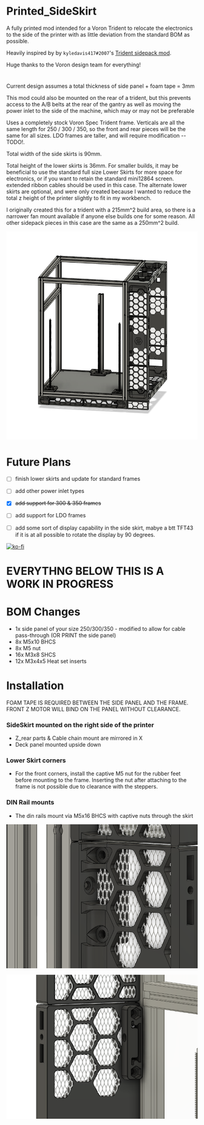 # Printed_SideSkirt
A fully printed mod intended for a Voron Trident to relocate the electronics to the side of the printer with as little deviation from the standard BOM as possible.

Heavily inspired by by `kyledavis417#2007`'s [Trident sidepack mod](https://github.com/3DPrintingMods/VoronTrident-Sidepack).

Huge thanks to the Voron design team for everything!

#

Current design assumes a total thickness of side panel + foam tape = 3mm

This mod could also be mounted on the rear of a trident, but this prevents access to the A/B belts at the rear of the gantry as well as moving the power inlet to the side of the machine, which may or may not be preferable

Uses a completely stock Voron Spec Trident frame. Verticals are all the same length for 250 / 300 / 350, so the front and rear pieces will be the same for all sizes. 
LDO frames are taller, and will require modification --TODO!.

Total width of the side skirts is 90mm. 

Total height of the lower skirts is 36mm.
For smaller builds, it may be beneficial to use the standard full size Lower Skirts for more space for electronics, or if you want to retain the standard mini12864 screen. 
extended ribbon cables should be used in this case.
The alternate lower skirts are optional, and were only created because I wanted to reduce the total z height of the printer slightly to fit in my workbench.


I originally created this for a trident with a 215mm^2 build area, so there is a narrower fan mount available if anyone else builds one for some reason.
All other sidepack pieces in this case are the same as a 250mm^2 build.

<p align="center">
  <img src="Images/overview.png" width="800">
</p>


# Future Plans
- [ ] finish lower skirts and update for standard frames
- [ ] add other power inlet types
- [x] ~~add support for 300 & 350 frames~~
- [ ] add support for LDO frames
- [ ] add some sort of display capability in the side skirt, mabye a btt TFT43 if it is at all possible to rotate the display by 90 degrees.


[![ko-fi](https://ko-fi.com/img/githubbutton_sm.svg)](https://ko-fi.com/M4M2H52T7)

# EVERYTHNG BELOW THIS IS A WORK IN PROGRESS


# BOM Changes

+ 1x side panel of your size 250/300/350 - modified to allow for cable pass-through (OR PRINT the side panel)
+ 8x M5x10 BHCS
+ 8x M5 nut
+ 16x M3x8 SHCS
+ 12x M3x4x5 Heat set inserts


# Installation

FOAM TAPE IS REQUIRED BETWEEN THE SIDE PANEL AND THE FRAME. FRONT Z MOTOR WILL BIND ON THE PANEL WITHOUT CLEARANCE.

### SideSkirt mounted on the right side of the printer
- Z_rear parts & Cable chain mount are mirrored in X 
- Deck panel mounted upside down


### Lower Skirt corners
- For the front corners, install the captive M5 nut for the rubber feet before mounting to the frame. Inserting the nut after attaching to the frame is not possible due to clearance with the steppers.


### DIN Rail mounts
- The din rails mount via M5x16 BHCS with captive nuts through the skirt

<p align="center">
  <img src="Images/din_outside.png" width="600">
</p>

<p align="center">
  <img src="Images/din_inside.png" width="600">
</p>
